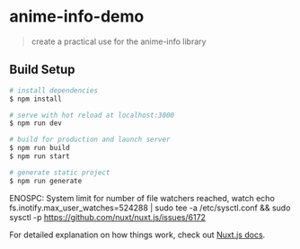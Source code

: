 # anime-info-demo

> create a practical use for the anime-info library

## Build Setup

``` bash
# install dependencies
$ npm install

# serve with hot reload at localhost:3000
$ npm run dev

# build for production and launch server
$ npm run build
$ npm run start

# generate static project
$ npm run generate
```

ENOSPC: System limit for number of file watchers reached, watch
echo fs.inotify.max_user_watches=524288 | sudo tee -a /etc/sysctl.conf && sudo sysctl -p
https://github.com/nuxt/nuxt.js/issues/6172

For detailed explanation on how things work, check out [Nuxt.js docs](https://nuxtjs.org).
